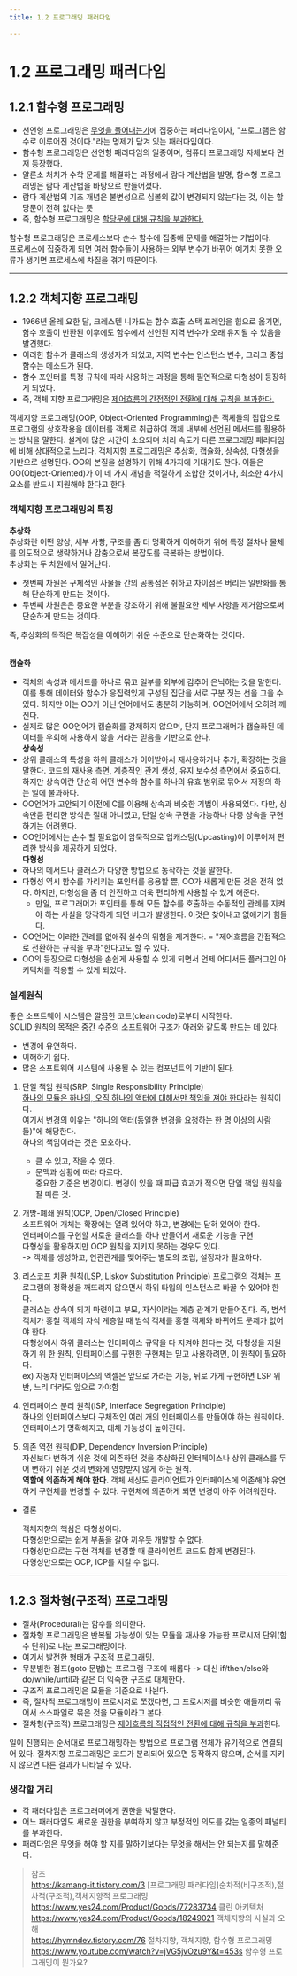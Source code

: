 ```yaml
---
title: 1.2 프로그래밍 패러다임

---
```


# 1.2 프로그래밍 패러다임

## 1.2.1 함수형 프로그래밍

* 선언형 프로그래밍은 <u>무엇을 풀어내는가</u>에 집중하는 패러다임이자, "프로그램은 함수로 이루어진 것이다."라는 명제가 담겨 있는 패러다임이다.
* 함수형 프로그래밍은 선언형 패러다임의 일종이며, 컴퓨터 프로그래밍 자체보다 먼저 등장했다.
* 알론소 처치가 수학 문제를 해결하는 과정에서 람다 계산법을 발명, 함수형 프로그래밍은 람다 계산법을 바탕으로 만들어졌다.
* 람다 계산법의 기초 개념은 불변성으로 심볼의 값이 변경되지 않는다는 것, 이는 할당문이 전혀 없다는 뜻
* 즉, 함수형 프로그래밍은 <u>할당문에 대해 규칙을 부과한다.</u>

함수형 프로그래밍은 프로세스보다 순수 함수에 집중해 문제를 해결하는 기법이다.<br> 프로세스에 집중하게 되면 여러 함수들이 사용하는 외부 변수가 바뀌어 예기치 못한 오류가 생기면 프로세스에 차질을 겪기 때문이다.

---

## 1.2.2 객체지향 프로그래밍

* 1966년 올레 요한 달, 크레스텐 니가드는 함수 호출 스택 프레임을 힙으로 옮기면, 함수 호출이 반환된 이후에도 함수에서 선언된 지역 변수가 오래 유지될 수 있음을 발견했다.
* 이러한 함수가 클래스의 생성자가 되었고, 지역 변수는 인스턴스 변수, 그리고 중첩 함수는 메소드가 된다.
* 함수 포인터를 특정 규칙에 따라 사용하는 과정을 통해 필연적으로 다형성이 등장하게 되었다.
* 즉, 객체 지향 프로그래밍은 <u>제어흐름의 간접적인 전환에 대해 규칙을 부과한다.</u>

객체지향 프로그래밍(OOP, Object-Oriented Programming)은 객체들의 집합으로 프로그램의 상호작용을 데이터를 객체로 취급하여 객체 내부에 선언된 메서드를 활용하는 방식을 말한다. 설계에 많은 시간이 소요되며 처리 속도가 다른 프로그래밍 패러다임에 비해 상대적으로 느리다.
객체지향 프로그래밍은 추상화, 캡슐화, 상속성, 다형성을 기반으로 설명된다.
OO의 본질을 설명하기 위해 4가지에 기대기도 한다. 이들은 OO(Object-Oriented)가 이 네 가지 개념을 적절하게 조합한 것이거나, 최소한 4가지 요소를 반드시 지원해야 한다고 한다.
### 객체지향 프로그래밍의 특징
**추상화**<br>
추상화란 어떤 양상, 세부 사항, 구조를 좀 더 명확하게 이해하기 위해 특정 절차나 물체를 의도적으로 생략하거나 감춤으로써 복잡도를 극복하는 방법이다.<br>
 추상화는 두 차원에서 일어난다.
 * 첫번째 차원은 구체적인 사물들 간의 공통점은 취하고 차이점은 버리는 일반화를 통해 단순하게 만드는 것이다.
 * 두번째 차원은은 중요한 부분을 강조하기 위해 불필요한 세부 사항을 제거함으로써 단순하게 만드는 것이다.

 즉, 추상화의 목적은 복잡성을 이해하기 쉬운 수준으로 단순화하는 것이다.

<br>**캡슐화**<br>
* 객체의 속성과 메서드를 하나로 묶고 일부를 외부에 감추어 은닉하는 것을 말한다.
 이를 통해 데이터와 함수가 응집력있게 구성된 집단을 서로 구분 짓는 선을 그을 수 있다. 하지만 이는 OO가 아닌 언어에서도 충분히 가능하며, OO언어에서 오히려 깨진다.
* 실제로 많은 OO언어가 캡슐화를 강제하지 않으며, 단지 프로그래머가 캡슐화된 데이터를 우회해 사용하지 않을 거라는 믿음을 기반으로 한다.
<br>**상속성**<br>
* 상위 클래스의 특성을 하위 클래스가 이어받아서 재사용하거나 추가, 확장하는 것을 말한다. 코드의 재사용 측면, 계층적인 관계 생성, 유지 보수성 측면에서 중요하다. 하지만 상속이란 단순히 어떤 변수와 함수를 하나의 유효 범위로 묶어서 재정의 하는 일에 불과하다.
* OO언어가 고안되기 이전에 C를 이용해 상속과 비슷한 기법이 사용되었다. 다만, 상속만큼 편리한 방식은 절대 아니였고, 단일 상속 구현을 가능하나 다중 상속을 구현하기는 어려웠다.
* OO언어에서는 손수 할 필요없이 암묵적으로 업캐스팅(Upcasting)이 이루어져 편리한 방식을 제공하게 되었다.
<br>**다형성**<br>
* 하나의 메서드나 클래스가 다양한 방법으로 동작하는 것을 말한다.
* 다형성 역시 함수를 가리키는 포인터를 응용할 뿐, OO가 새롭게 만든 것은 전혀 없다. 하지만, 다형성을 좀 더 안전하고 더욱 편리하게 사용할 수 있게 해준다.
  * 만일, 프로그래머가 포인터를 통해 모든 함수를 호출하는 수동적인 관례를 지켜야 하는 사실을 망각하게 되면 버그가 발생한다. 이것은 찾아내고 없애기가 힘들다.
* OO언어는 이러한 관례를 없애줘 실수의 위험을 제거한다. = "제어흐름을 간접적으로 전환하는 규칙을 부과"한다고도 할 수 있다.
* OO의 등장으로 다형성을 손쉽게 사용할 수 있게 되면서 언제 어디서든 플러그인 아키텍처를 적용할 수 있게 되었다.

### 설계원칙
좋은 소프트웨어 시스템은 깔끔한 코드(clean code)로부터 시작한다.<br>
SOLID 원칙의 목적은 중간 수준의 소프트웨어 구조가 아래와 같도록 만드는 데 있다.
* 변경에 유연하다.
* 이해하기 쉽다.
* 많은 소프트웨어 시스템에 사용될 수 있는 컴포넌트의 기반이 된다.<br>
 1. 단일 책임 원칙(SRP, Single Responsibility Principle)<br> 
  <u>하나의 모듈은 하나의, 오직 하나의 액터에 대해서만 책임을 져야 한다</u>라는 원칙이다.<br>
  여기서 변경의 이유는 "하나의 액터(동일한 변경을 요청하는 한 명 이상의 사람들)"에 해당한다.<br>
  하나의 책임이라는 것은 모호하다.
    * 클 수 있고, 작을 수 있다.
    * 문맥과 상황에 따라 다르다.<br>
    중요한 기준은 변경이다. 변경이 있을 때 파급 효과가 적으면 단일 책임 원칙을 잘 따른 것.<br>
 1. 개방-폐쇄 원칙(OCP, Open/Closed Principle)<br>
   소프트웨어 개체는 확장에는 열려 있어야 하고, 변경에는 닫혀 있어야 한다.<br>
   인터페이스를 구현할 새로운 클래스를 하나 만들어서 새로운 기능을 구현<br>
   다형성을 활용하지만 OCP 원칙을 지키지 못하는 경우도 있다.<br> 
   -> 객체를 생성하고, 연관관계를 맺어주는 별도의 조립, 설정자가 필요하다.<br>
 2. 리스코프 치환 원칙(LSP, Liskov Substitution Principle)
  프로그램의 객체는 프로그램의 정확성을 깨뜨리지 않으면서 하위 타입의 인스턴스로 바꿀
수 있어야 한다.<br>
  클래스는 상속이 되기 마련이고 부모, 자식이라는 계층 관계가 만들어진다. 즉, 범석 객체가 홍철 객체의 자식 계층일 때 범석 객체를 홍철 객체와 바뀌어도 문제가 없어야 한다.<br>
  다형성에서 하위 클래스는 인터페이스 규약을 다 지켜야 한다는 것, 다형성을 지원하기 위
한 원칙, 인터페이스를 구현한 구현체는 믿고 사용하려면, 이 원칙이 필요하다.<br>
ex) 자동차 인터페이스의 엑셀은 앞으로 가라는 기능, 뒤로 가게 구현하면 LSP 위반, 느리
더라도 앞으로 가야함

 1. 인터페이스 분리 원칙(ISP, Interface Segregation Principle)<br>
  하나의 인터페이스보다 구체적인 여러 개의 인터페이스를 만들어야 하는 원칙이다.
  인터페이스가 명확해지고, 대체 가능성이 높아진다.
 1. 의존 역전 원칙(DIP, Dependency Inversion Principle)<br>
   자신보다 변하기 쉬운 것에 의존하던 것을 추상화된 인터페이스나 상위 클래스를 두어 변하기 쉬운 것의 변화에 영향받지 않게 하는 원칙.<br>
   **역할에 의존하게 해야 한다.** 객체 세상도 클라이언트가 인터페이스에 의존해야 유연하게 구현체를 변경할 수 있다. 구현체에 의존하게 되면 변경이 아주 어려워진다.
* 결론
  
  객체지향의 핵심은 다형성이다.<br>
  다형성만으로는 쉽게 부품을 갈아 끼우듯 개발할 수 없다.<br>
  다형성만으로는 구현 객체를 변경할 때 클라이언트 코드도 함께 변경된다.<br>
  다형성만으로는 OCP, ICP를 지킬 수 없다.<br>

---

## 1.2.3 절차형(구조적) 프로그래밍

* 절차(Procedural)는 함수를 의미한다. 
* 절차형 프로그래밍은 반복될 가능성이 있는 모듈을 재사용 가능한 프로시저 단위(함수 단위)로 나눈 프로그래밍이다.
* 여기서 발전한 형태가 구조적 프로그래밍.
* 무분별한 점프(goto 문법)는 프로그램 구조에 해롭다 -> 대신 if/then/else와 do/while/until과 같은 더 익숙한 구조로 대체한다.
* 구조적 프로그래밍은 모듈을 기준으로 나뉜다.
* 즉, 절차적 프로그래밍이 프로시저로 쪼갰다면, 그 프로시저를 비슷한 애들끼리 묶어서 소스파일로 묶은 것을 모듈이라고 본다. 
* 절차형(구조적) 프로그래밍은 <u>제어흐름의 직접적인 전환에 대해 규칙을 부과</u>한다.

일이 진행되는 순서대로 프로그래밍하는 방법으로 프로그램 전체가 유기적으로 연결되어 있다. 절차지향 프로그래밍은 코드가 분리되어 있으면 동작하지 않으며, 순서를 지키지 않으면 다른 결과가 나타날 수 있다.


### **생각할 거리**
* 각 패러다임은 프로그래머에게 권한을 박탈한다.
* 어느 패러다임도 새로운 권한을 부여하지 않고 부정적인 의도를 갖는 일종의 패널티를 부과한다.
* 패러다임은 무엇을 해야 할 지를 말하기보다는 무엇을 해서는 안 되는지를 말해준다.
  

>참조<br>
https://kamang-it.tistory.com/3 [프로그래밍 패러다임]순차적(비구조적),절차적(구조적),객체지향적 프로그래밍 <br>
https://www.yes24.com/Product/Goods/77283734 클린 아키텍처 <br>
https://www.yes24.com/Product/Goods/18249021 객체지향의 사실과 오해 <br>
https://hymndev.tistory.com/76 절차지향, 객체지향, 함수형 프로그래밍 <br>
https://www.youtube.com/watch?v=jVG5jvOzu9Y&t=453s 함수형 프로그래밍이 뭔가요? <br>